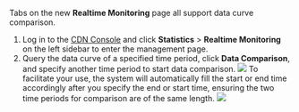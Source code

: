 Tabs on the new **Realtime Monitoring** page all support data curve comparison.
1. Log in to the [CDN Console](https://console.cloud.tencent.com/cdn) and click **Statistics** > **Realtime Monitoring** on the left sidebar to enter the management page.
2. Query the data curve of a specified time period, click **Data Comparison**, and specify another time period to start data comparison.
![](https://main.qcloudimg.com/raw/4e0daa41a05fdafd26e658d18ddbc467.png)
To facilitate your use, the system will automatically fill the start or end time accordingly after you specify the end or start time, ensuring the two time periods for comparison are of the same length.
![](https://main.qcloudimg.com/raw/a2be85f49f846181a7e062c306d21308.png)
